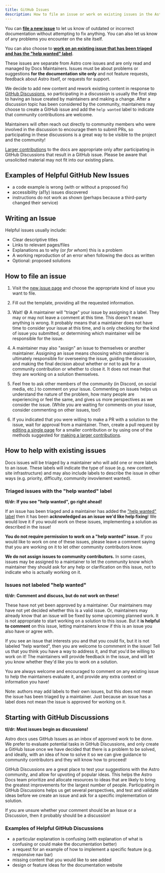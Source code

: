 ```yaml
---
title: GitHub Issues
description: How to file an issue or work on existing issues in the Astro Docs repository.
---
```

You can [**file a new issue**](https://github.com/withastro/docs/issues/new/choose) to let us know of outdated or incorrect documentation without attempting to fix anything. You can also let us know of any problems you encounter on the site itself.

You can also choose to [**work on an existing issue that has been triaged and has the "help wanted" label**](https://github.com/withastro/docs/issues?q=is%3Aissue+is%3Aopen+sort%3Aupdated-desc+label%3A%22help+wanted%22).

These issues are separate from Astro core issues and are only read and managed by Docs Maintainers. Issues must be about problems or suggestions **for the documentation site only** and not feature requests, feedback about Astro itself, or requests for support.

We decide to add new content and rework existing content in response to [GitHub Discussions](#starting-with-GitHub-Discussions), so participating in a discussion is usually the first step to having an Issue created by maintainers and making a change. After a discussion topic has been considered by the community, maintainers may choose to create a GitHub issue and add the `help wanted` label to indicate that community contributions are welcome.

Maintainers will often reach out directly to community members who were involved in the discussion to encourage them to submit PRs, so participating in these discussions is a great way to be visible to the project and the community!

[Larger contributions](/first-time/larger-contributions/) to the docs are appropriate only after participating in GitHub Discussions that result in a GitHub issue. Please be aware that unsolicited material may not fit into our existing plans.

## Examples of Helpful GitHub New Issues

- a code example is wrong (with or without a proposed fix)
- accessibility (a11y) issues discovered
- instructions do not work as shown (perhaps because a third-party changed their service)

## Writing an Issue

Helpful issues usually include:
- Clear descriptive titles
- Links to relevant pages/files
- Explanations as to why (or _for whom_) this is a problem
- A working reproduction of an error when following the docs as written
- Optional: proposed solutions

## How to file an issue

1. Visit the [new issue page](https://github.com/withastro/docs/issues/new/choose) and choose the appropriate kind of issue you want to file.

2. Fill out the template, providing all the requested information.

3. Wait! 😅 A maintainer will "triage" your issue by assigning it a label. They may or may not leave a comment at this time. This doesn't mean anything is wrong. It probably means that a maintainer does not have time to consider your issue at this time, and is only checking for the kind of issue you submitted, or determining which maintainer will be responsible for the issue.

4. A maintainer may also "assign" an issue to themselves or another maintainer. Assigning an issue means choosing which maintainer is ultimately responsible for overseeing the issue, guiding the discussion, and making the final decision about whether or not to ask for a community contribution or whether to close it. It does not mean that they are working on a solution themselves.

5. Feel free to ask other members of the community (in Discord, on social media, etc.) to comment on your issue. Commenting on issues helps us understand the nature of the problem, how many people are experiencing or feel the same, and gives us more perspectives as we consider the issue. (While you are waiting for comments on your issue, consider commenting on other issues, too!)

6. If you indicated that you were willing to make a PR with a solution to the issue, wait for approval from a maintainer. Then, create a pull request by [editing a single page](/first-time/edit-single-page/) for a smaller contribution or by using one of the methods suggested for [making a larger contributions](/first-time/larger-contributions/).

## How to help with existing issues

Docs issues will be triaged by a maintainer who will add one or more labels to an issue. These labels will indicate the type of issue (e.g. new content, site infrastructure) and may also include labels to describe the issue in other ways (e.g. priority, difficulty, community invovlement wanted).

### Triaged issues with the "help wanted" label

**tl/dr: If you see "help wanted", go right ahead!**

If an issue has been triaged and a maintainer has added the ["help wanted" label](https://github.com/withastro/docs/issues?q=is%3Aissue+is%3Aopen+sort%3Aupdated-desc+label%3A%22help+wanted%22) then it has been **acknowledged as an issue we'd like help fixing**! We would love it if you would work on these issues, implementing a solution as described in the issue!

**You do not require permission to work on a "help wanted" issue.** If you would like to work on one of these issues, please leave a comment saying that you are working on it to let other community contributors know. 

**We do not assign issues to community contributors.** In some cases, issues may be assigned to a maintainer to let the community know which maintainer they should ask for any help or clarification on this issue, not to indicate who is actually working on it.

### Issues not labeled "help wanted"

**tl/dr: Comment and discuss, but do not work on these!**

These have not yet been approved by a maintainer. Our maintainers may have not yet decided whether this is a valid issue. Or, maintainers may already know that an issue will be fixed by some upcoming planned work. It is not appropriate to start working on a solution to this issue. But it **is helpful to comment** on this issue, letting maintainers know if this is an issue you also have or agree with.

If you see an issue that interests you and that you could fix, but it is not labeled "help wanted", then you are welcome to commment in the issue! Tell us that you think you have a way to address it, and that you'd be willing to work on it! The maintainers will provide feedback in the issue, and will let you know whether they'd like you to work on a solution.

You are always welcome and encouraged to comment on any existing issue to help the maintainers evaluate it, and provide any extra context or information you have!

Note: authors may add labels to their own issues, but this does not mean the issue has been triaged by a maintainer. Just because an issue has a label does not mean the issue is approved for working on it. 


## Starting with GitHub Discussions

**tl/dr: Most issues begin as discussions!**

Astro docs uses GitHub Issues as an inbox of approved work to be done. We prefer to evaluate potential tasks in GitHub Discussions, and only create a GitHub Issue once we have decided that there is a problem to be solved, and ideally, with an idea of how to solve it so we can give guidance to community contributors and they will know how to proceed!

GitHub Discussions are a great place to test your suggestions with the Astro community, and allow for upvoting of popular ideas. This helps the Astro Docs team prioritize and allocate resources to ideas that are likely to bring the greatest improvements for the largest number of people. Participating in GitHub Discussions helps us get several perspectives, and test and validate ideas before we create an issue and ask for a specific implementation or solution.

If you are unsure whether your comment should be an Issue or a Discussion, then it probably should be a discussion!

### Examples of Helpful GitHub Discussions

- a particular explanation is confusing (with explanation of what is confusing or could make the documentation better)
- a request for an example of how to implement a specific feature (e.g. responsive nav bar)
- missing content that you would like to see added
- design or feature ideas for the documentation website